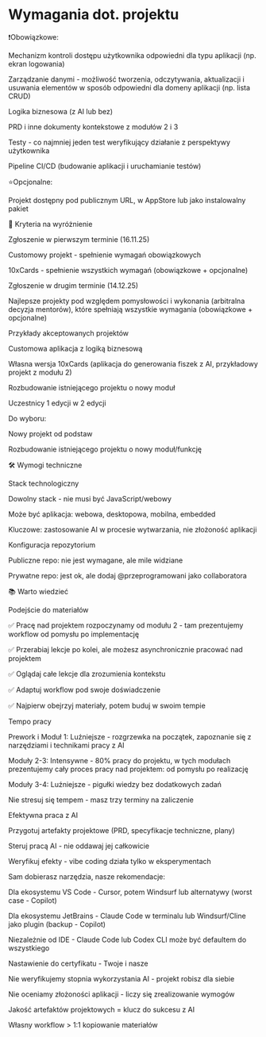 # Wymagania dot. projektu

❗Obowiązkowe:

Mechanizm kontroli dostępu użytkownika odpowiedni dla typu aplikacji (np. ekran logowania)

Zarządzanie danymi - możliwość tworzenia, odczytywania, aktualizacji i usuwania elementów w sposób odpowiedni dla domeny aplikacji (np. lista CRUD)

Logika biznesowa (z AI lub bez)

PRD i inne dokumenty kontekstowe z modułów 2 i 3

Testy - co najmniej jeden test weryfikujący działanie z perspektywy użytkownika

Pipeline CI/CD (budowanie aplikacji i uruchamianie testów)

⭐Opcjonalne:

Projekt dostępny pod publicznym URL, w AppStore lub jako instalowalny pakiet

🥇 Kryteria na wyróżnienie

Zgłoszenie w pierwszym terminie (16.11.25)

Customowy projekt - spełnienie wymagań obowiązkowych

10xCards - spełnienie wszystkich wymagań (obowiązkowe + opcjonalne)

Zgłoszenie w drugim terminie (14.12.25)

Najlepsze projekty pod względem pomysłowości i wykonania (arbitralna decyzja mentorów), które spełniają wszystkie wymagania (obowiązkowe + opcjonalne)

Przykłady akceptowanych projektów

Customowa aplikacja z logiką biznesową

Własna wersja 10xCards (aplikacja do generowania fiszek z AI, przykładowy projekt z modułu 2)

Rozbudowanie istniejącego projektu o nowy moduł

Uczestnicy 1 edycji w 2 edycji

Do wyboru:

Nowy projekt od podstaw

Rozbudowanie istniejącego projektu o nowy moduł/funkcję

🛠️ Wymogi techniczne

Stack technologiczny

Dowolny stack - nie musi być JavaScript/webowy

Może być aplikacja: webowa, desktopowa, mobilna, embedded

Kluczowe: zastosowanie AI w procesie wytwarzania, nie złożoność aplikacji

Konfiguracja repozytorium

Publiczne repo: nie jest wymagane, ale mile widziane

Prywatne repo: jest ok, ale dodaj @przeprogramowani jako collaboratora

📚 Warto wiedzieć

Podejście do materiałów

✅ Pracę nad projektem rozpoczynamy od modułu 2 - tam prezentujemy workflow od pomysłu po implementację

✅ Przerabiaj lekcje po kolei, ale możesz asynchronicznie pracować nad projektem

✅ Oglądaj całe lekcje dla zrozumienia kontekstu

✅ Adaptuj workflow pod swoje doświadczenie

✅ Najpierw obejrzyj materiały, potem buduj w swoim tempie

Tempo pracy

Prework i Moduł 1: Luźniejsze - rozgrzewka na początek, zapoznanie się z narzędziami i technikami pracy z AI

Moduły 2-3: Intensywne - 80% pracy do projektu, w tych modułach prezentujemy cały proces pracy nad projektem: od pomysłu po realizację

Moduły 3-4: Luźniejsze - pigułki wiedzy bez dodatkowych zadań

Nie stresuj się tempem - masz trzy terminy na zaliczenie

Efektywna praca z AI

Przygotuj artefakty projektowe (PRD, specyfikacje techniczne, plany)

Steruj pracą AI - nie oddawaj jej całkowicie

Weryfikuj efekty - vibe coding działa tylko w eksperymentach

Sam dobierasz narzędzia, nasze rekomendacje:

Dla ekosystemu VS Code - Cursor, potem Windsurf lub alternatywy (worst case - Copilot)

Dla ekosystemu JetBrains - Claude Code w terminalu lub Windsurf/Cline jako plugin (backup - Copilot)

Niezależnie od IDE - Claude Code lub Codex CLI może być defaultem do wszystkiego

Nastawienie do certyfikatu - Twoje i nasze

Nie weryfikujemy stopnia wykorzystania AI - projekt robisz dla siebie

Nie oceniamy złożoności aplikacji - liczy się zrealizowanie wymogów

Jakość artefaktów projektowych = klucz do sukcesu z AI

Własny workflow > 1:1 kopiowanie materiałów

